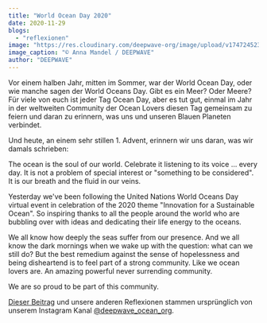 ```yaml
---
title: "World Ocean Day 2020"
date: 2020-11-29
blogs: 
  - "reflexionen"
image: "https://res.cloudinary.com/deepwave-org/image/upload/v1747245238/deepwave.org/Screenshot-2023-11-30-173940.png"
image_caption: "© Anna Mandel / DEEPWAVE"
author: "DEEPWAVE"
---
```


Vor einem halben Jahr, mitten im Sommer, war der World Ocean Day, oder wie manche sagen der World Oceans Day. Gibt es ein Meer? Oder Meere? Für viele von euch ist jeder Tag Ocean Day, aber es tut gut, einmal im Jahr in der weltweiten Community der Ocean Lovers diesen Tag gemeinsam zu feiern und daran zu erinnern, was uns und unseren Blauen Planeten verbindet.

Und heute, an einem sehr stillen 1. Advent, erinnern wir uns daran, was wir damals schrieben:

The ocean is the soul of our world. Celebrate it listening to its voice ... every day. It is not a problem of special interest or "something to be considered". It is our breath and the fluid in our veins.

Yesterday we've been following the United Nations World Oceans Day virtual event in celebration of the 2020 theme "Innovation for a Sustainable Ocean". So inspiring thanks to all the people around the world who are bubbling over with ideas and dedicating their life energy to the oceans.

We all know how deeply the seas suffer from our presence. And we all know the dark mornings when we wake up with the question: what can we still do? But the best remedium against the sense of hopelessness and being disheartend is to feel part of a strong community. Like we ocean lovers are. An amazing powerful never surrending community.

We are so proud to be part of this community.

[Dieser Beitrag](https://www.instagram.com/p/CIL8GR1o_1K/) und unsere anderen Reflexionen stammen ursprünglich von unserem Instagram Kanal [@deepwave\_ocean\_org](https://www.instagram.com/deepwave_ocean_org/).
